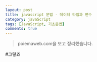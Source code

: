```yaml
---
layout: post
title: javascript 문법 - 데이터 타입과 변수
category: javaScript
tags: [JavaScript, 기초문법]
comments: true
---
```

<!----------------- 탬플릿
>안내말
## forEach
### 설명
[MDN]()
### 문법
```javascript

```
### 예시
```javascript

```
------------------->

>poiemaweb.com을 보고 정리했습니다.

#그렇죠
